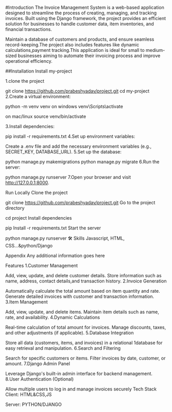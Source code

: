 #Introduction
The Invoice Management System is a web-based application designed to streamline the process of creating, managing, and tracking invoices. Built using the Django framework, the project provides an efficient solution for businesses to handle customer data, item inventories, and financial transactions.

Maintain a database of customers and products, and ensure seamless record-keeping.The project also includes features like dynamic calculations,payment tracking.This application is ideal for small to medium-sized businesses aiming to automate their invoicing process and improve operational efficiency.

##Installation
Install my-project

1.clone the project

  git clone https://github.com/prabeshyadav/project.git
  cd my-project
2.Create a virtual environment:

  python -m venv venv
on windows
    venv\Scripts\activate

on mac/linux
    source venv/bin/activate

3.Install dependencies:

  pip install -r requirements.txt
4.Set up environment variables:

 Create a .env file and add the necessary environment variables (e.g., SECRET_KEY, DATABASE_URL).
5.Set up the database:

  python manage.py makemigrations
  python manage.py migrate
6.Run the server:

  python manage.py runserver
7.Open your browser and visit http://127.0.0.1:8000.

Run Locally
Clone the project

  git clone https://github.com/prabeshyadav/project.git
Go to the project directory

  cd project
Install dependencies

  pip Install -r requirements.txt
Start the server

  python manage.py runserver
🛠 Skills
Javascript, HTML, CSS...&python/Django

Appendix
Any additional information goes here

Features
1.Customer Management

Add, view, update, and delete customer details.
Store information such as name, address, contact details,and transaction history.
2.Invoice Generation

Automatically calculate the total amount based on item quantity and rate.
Generate detailed invoices with customer and transaction information.
3.Item Management

Add, view, update, and delete items.
Maintain item details such as name, rate, and availability.
4.Dynamic Calculations

Real-time calculation of total amount for invoices.
Manage discounts, taxes, and other adjustments (if applicable).
5.Database Integration

Store all data (customers, items, and invoices) in a relational 1database for easy retrieval and manipulation.
6.Search and Filtering

Search for specific customers or items.
Filter invoices by date, customer, or amount.
7.Django Admin Panel

Leverage Django's built-in admin interface for backend management.
8.User Authentication (Optional)

Allow multiple users to log in and manage invoices securely
Tech Stack
Client: HTML&CSS,JS

Server: PYTHON/DJANGO
